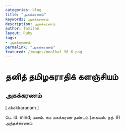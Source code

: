 ```yaml
---  
categories: blog  
title: "அகக்கரணம்"
keywords: அகக்கரணம்  
description: அகக்கரணம்
author: Tamilan  
layout: Ruby  
tags:     
- அகக்கரணம்
permalink: "அகக்கரணம்"  
featured: /images/noolkal_96_6.png  
--- 
```

# தனித் தமிழகராதிக் களஞ்சியம்
## அகக்கரணம்

[ akakkaraṇam ]  
  
பெ. id. mind; மனம். சம மகக்கரண தண்டம் (கைவல். தத். 9)  
அந்தக்கரணம்